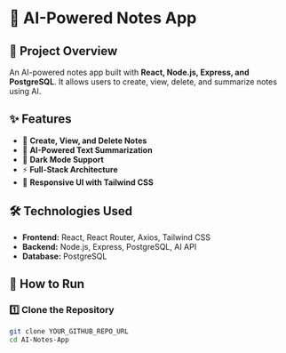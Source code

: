 # 📝 AI-Powered Notes App

## 🚀 Project Overview
An AI-powered notes app built with **React, Node.js, Express, and PostgreSQL**. It allows users to create, view, delete, and summarize notes using AI.

## ✨ Features
- 📝 **Create, View, and Delete Notes**
- 🤖 **AI-Powered Text Summarization**
- 🌙 **Dark Mode Support**
- ⚡ **Full-Stack Architecture**
- 📄 **Responsive UI with Tailwind CSS**

## 🛠 Technologies Used
- **Frontend:** React, React Router, Axios, Tailwind CSS
- **Backend:** Node.js, Express, PostgreSQL, AI API
- **Database:** PostgreSQL

## 🚀 How to Run
### 1️⃣ Clone the Repository
```sh
git clone YOUR_GITHUB_REPO_URL
cd AI-Notes-App
